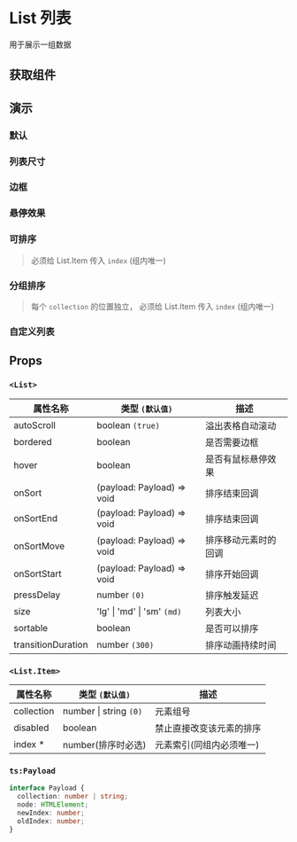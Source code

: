 # List 列表

用于展示一组数据

## 获取组件

<!--{include:(components/list/fragments/import.md)}-->

## 演示

### 默认

<!--{include:`default.md`}-->

### 列表尺寸

<!--{include:`size.md`}-->

### 边框

<!--{include:`bordered.md`}-->

### 悬停效果

<!--{include:`hover.md`}-->

### 可排序

> 必须给 List.Item 传入 `index` (组内唯一)

<!--{include:`sortable.md`}-->

### 分组排序

> 每个 `collection` 的位置独立， 必须给 List.Item 传入 `index` (组内唯一)

<!--{include:`collection.md`}-->

### 自定义列表

<!--{include:`custom.md`}-->

## Props

### `<List>`

| 属性名称           | 类型 `(默认值)`                     | 描述                 |
| ------------------ | ----------------------------------- | -------------------- |
| autoScroll         | boolean `(true)`                    | 溢出表格自动滚动     |
| bordered           | boolean                             | 是否需要边框         |
| hover              | boolean                             | 是否有鼠标悬停效果   |
| onSort             | (payload: Payload) => void          | 排序结束回调         |
| onSortEnd          | (payload: Payload) => void          | 排序结束回调         |
| onSortMove         | (payload: Payload) => void          | 排序移动元素时的回调 |
| onSortStart        | (payload: Payload) => void          | 排序开始回调         |
| pressDelay         | number `(0)`                        | 排序触发延迟         |
| size               | 'lg' &#124; 'md' &#124; 'sm' `(md)` | 列表大小             |
| sortable           | boolean                             | 是否可以排序         |
| transitionDuration | number `(300)`                      | 排序动画持续时间     |

### `<List.Item>`

| 属性名称   | 类型 `(默认值)`            | 描述                     |
| ---------- | -------------------------- | ------------------------ |
| collection | number &#124; string `(0)` | 元素组号                 |
| disabled   | boolean                    | 禁止直接改变该元素的排序 |
| index \*   | number(排序时必选)         | 元素索引(同组内必须唯一) |

### `ts:Payload`

```ts
interface Payload {
  collection: number | string;
  node: HTMLElement;
  newIndex: number;
  oldIndex: number;
}
```
